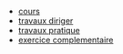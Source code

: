 * [cours](SNT/Objets_Connectes/cours/)
* [travaux diriger](SNT/Objets_Connectes/travaux_diriger/)
* [travaux pratique](SNT/Objets_Connectes/travaux_pratique/)
* [exercice complementaire](SNT/Objets_Connectes/exo_comp/)
